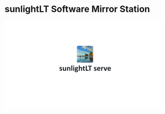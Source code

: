 # sunlightLT Software Mirror Station
![logo](https://github.com/Chat-and-fish-groups/sunlightLT-Software-Mirror-Station/blob/main/logo/%E5%B1%8F%E5%B9%95%E6%88%AA%E5%9B%BE%202025-02-03%20153734.png)
